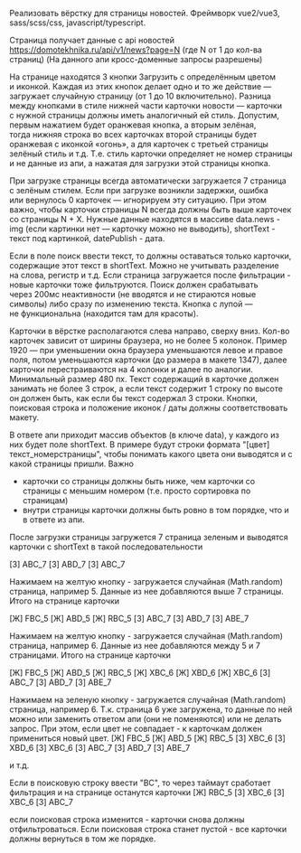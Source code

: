 Реализовать вёрстку для страницы новостей.
Фреймворк vue2/vue3, sass/scss/css, javascript/typescript.

Страница получает данные с api новостей 
https://domotekhnika.ru/api/v1/news?page=N (где N от 1 до кол-ва страниц)
(На данного апи кросс-доменные запросы разрешены)

На странице находятся 3 кнопки Загрузить с определённым цветом и иконкой. 
Каждая из этих кнопок делает одно и то же действие — загружает случайную страницу (от 1 до 10 включительно).
Разница между кнопками в стиле нижней части карточки новости — карточки с нужной страницы должны иметь аналогичный ей стиль. Допустим, первым нажатием будет оранжевая кнопка, а вторым зелёная, тогда нижняя строка во всех карточках второй страницы будет оранжевая с иконкой «огонь», а для карточек с третьей страницы зелёный стиль и т.д.
Т.е. стиль карточки определяет не номер страницы и не данные из апи, а нажатая для загрузки этой страницы кнопка.

При загрузке страницы всегда автоматически загружается 7 страница с зелёным стилем.
Если при загрузке возникли задержки, ошибка или вернулось 0 карточек — игнорируем эту ситуацию. 
При этом важно, чтобы карточки страницы N всегда должны быть выше карточек со страницы N + X.
Нужные данные находятся в массиве data.news - img (если картинки нет — карточку можно не выводить), shortText - текст под картинкой, datePublish - дата.

Если в поле поиск ввести текст, то должны оставаться только карточки, содержащие этот текст в shortText. Можно не учитывать разделение на слова, регистр и т.д. Если страница загружается после фильтрации - новые карточки тоже фильтруются.
Поиск должен срабатывать через 200мс неактивности (не вводятся и не стираются новые символы) либо сразу по изменению текста.
Кнопка с лупой — не функциональна (находится там для красоты).

Карточки в вёрстке располагаются слева направо, сверху вниз. Кол-во карточек зависит от ширины браузера, но не более 5 колонок.
Пример 1920 — при уменьшении окна браузера уменьшаются левое и правое поля, потом уменьшаются карточки (до размера в макете 1347), далее карточки перестраиваются на 4 колонки и далее по аналогии. Минимальный размер 480 пх.
Текст содержащий в карточке должен занимать не более 3 строк, а если текст содержит 1 строку по высоте он должен быть, как если бы текст содержал 3 строки.
Кнопки, поисковая строка и положение иконок / даты должны соответствовать макету.


В ответе апи приходит массив объектов (в ключе data), у каждого из них будет поле shortText. 
В примере будут строки формата "[цвет] текст_номерстраницы", чтобы понимать какого цвета они выводятся и с какой страницы пришли.
Важно 
- карточки со страницы должны быть ниже, чем карточки со страницы с меньшим номером (т.е. просто сортировка по страницам)
- внутри страницы карточки должны быть ровно в том порядке, что и в ответе из апи.

После загрузки страницы загружется 7 страница зеленым и выводятся карточки c shortText в такой последовательности

[З] ABC_7
[З] ABD_7
[З] ABC_7

Нажимаем на желтую кнопку - загружается случайная (Math.random) страница, например 5. Данные из нее добавляются выше 7 страницы. Итого на странице карточки

[Ж] FBC_5
[Ж] ABD_5
[Ж] RBC_5
[З] ABC_7
[З] ABD_7
[З] ABE_7

Нажимаем на желтую кнопку - загружается случайная (Math.random) страница, например 6. Данные из нее добавляются между 5 и 7 страницами. Итого на странице карточки

[Ж] FBC_5
[Ж] ABD_5
[Ж] RBC_5
[Ж] XBC_6
[Ж] XBD_6
[Ж] XBC_6
[З] ABC_7
[З] ABD_7
[З] ABE_7

Нажимаем на зеленую кнопку - загружается случайная (Math.random) страница, например 6. Т.к. страница 6 уже загружена, то данные по ней можно или заменить ответом апи (они не поменяются) или не делать запрос. 
При этом, если цвет не совпадает - к карточкам должен примениться новый цвет.
[Ж] FBC_5
[Ж] ABD_5
[Ж] RBC_5
[З] XBC_6
[З] XBD_6
[З] XBC_6
[З] ABC_7
[З] ABD_7
[З] ABE_7

и т.д.

Если в поисковую строку ввести "BС", то через таймаут сработает фильтрация и на странице останутся карточки
[Ж] RBC_5
[З] XBC_6
[З] XBC_6
[З] ABC_7

если поисковая строка изменится - карточки снова должны отфильтроваться. Если поисковая строка станет пустой - все карточки должны вернуться в том же порядке.